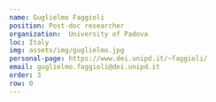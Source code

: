 ```yaml
---
name: Guglielmo Faggioli
position: Post-doc researcher
organization:  University of Padova
loc: Italy
img: assets/img/guglielmo.jpg
personal-page: https://www.dei.unipd.it/~faggioli/
email: guglielmo.faggioli@dei.unipd.it
order: 3
row: 0
---
```

